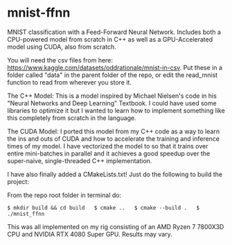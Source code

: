# mnist-ffnn
MNIST classification with a Feed-Forward Neural Network. Includes both a CPU-powered model from scratch in C++ as well as a GPU-Accelerated model using CUDA, also from scratch.

You will need the csv files from here: https://www.kaggle.com/datasets/oddrationale/mnist-in-csv. Put these in a folder called "data" in the parent folder of the repo, or edit the read_mnist function to read from wherever you store it. 

The C++ Model:
This is a model inspired by Michael Nielsen's code in his "Neural Networks and Deep Learning" Textbook. I could have used some libraries to optimize it but I wanted to learn how to implement something like this completely from scratch in the language.

The CUDA Model:
I ported this model from my C++ code as a way to learn the ins and outs of CUDA and how to accelerate the training and inference times of my model. I have vectorized the model to so that it trains over entire mini-batches in parallel and it achieves a good speedup over the super-naive, single-threaded C++ implementation.

I have also finally added a CMakeLists.txt! Just do the following to build the project:

From the repo root folder in terminal do:

` $ mkdir build && cd build  
$ cmake ..  
$ cmake --build .  
$ ./mnist_ffnn `  

This was all implemented on my rig consisting of an AMD Ryzen 7 7800X3D CPU and NVIDIA RTX 4080 Super GPU. Results may vary.

